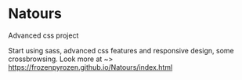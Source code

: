 # Natours
Advanced css project



Start using sass, advanced css features and responsive design, some crossbrowsing.
Look more at ~> https://frozenpyrozen.github.io/Natours/index.html
